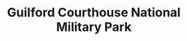 ---
layout: repo
title: "Guilford Courthouse National Military Park"
id: 4455
permalink: repos/4455/
---